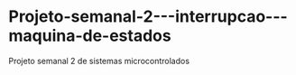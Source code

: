 # Projeto-semanal-2---interrupcao---maquina-de-estados
Projeto semanal 2 de sistemas microcontrolados
